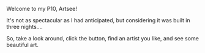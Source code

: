 Welcome to my P10, Artsee!

It's not as spectacular as I had anticipated, but considering it was built in three nights....

So, take a look around, click the button, find an artist you like, and see some beautiful art.


